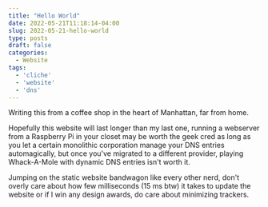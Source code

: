 ```yaml
---
title: "Hello World"
date: 2022-05-21T11:18:14-04:00
slug: 2022-05-21-hello-world
type: posts
draft: false
categories:
  - Website
tags:
  - 'cliche'
  - 'website'
  - 'dns'
---
```


Writing this from a coffee shop in the heart of Manhattan, far from home.

Hopefully this website will last longer than my last one, running a webserver
from a Raspberry Pi in your closet may be worth the geek cred as long as you
let a certain monolithic corporation manage your DNS entries automagically, but
once you've migrated to a different provider, playing Whack-A-Mole with dynamic
DNS entries isn't worth it.

Jumping on the static website bandwagon like every other nerd, don't overly care
about how few milliseconds (15 ms btw) it takes to update the website or if I win
any design awards, do care about minimizing trackers.
